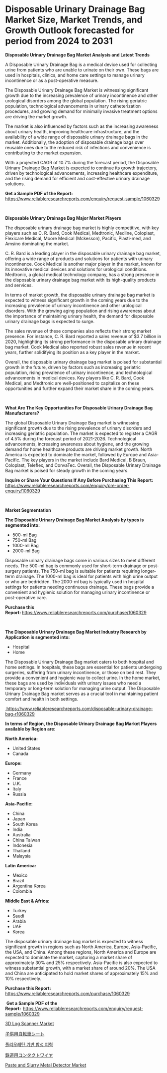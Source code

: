 <p><h1>Disposable Urinary Drainage Bag Market Size, Market Trends, and Growth Outlook forecasted for period from 2024 to 2031</h1></p><p><strong>Disposable Urinary Drainage Bag Market Analysis and Latest Trends</strong></p>
<p><p>A Disposable Urinary Drainage Bag is a medical device used for collecting urine from patients who are unable to urinate on their own. These bags are used in hospitals, clinics, and home care settings to manage urinary incontinence or as a post-operative measure.</p><p>The Disposable Urinary Drainage Bag Market is witnessing significant growth due to the increasing prevalence of urinary incontinence and other urological disorders among the global population. The rising geriatric population, technological advancements in urinary catheterization procedures, and growing demand for minimally invasive treatment options are driving the market growth.</p><p>The market is also influenced by factors such as the increasing awareness about urinary health, improving healthcare infrastructure, and the availability of a wide range of disposable urinary drainage bags in the market. Additionally, the adoption of disposable drainage bags over reusable ones due to the reduced risk of infections and convenience is contributing to the market expansion.</p><p>With a projected CAGR of 10.7% during the forecast period, the Disposable Urinary Drainage Bag Market is expected to continue its growth trajectory, driven by technological advancements, increasing healthcare expenditure, and the rising demand for efficient and cost-effective urinary drainage solutions.</p></p>
<p><strong>Get a Sample PDF of the Report:&nbsp;</strong> <a href="https://www.reliableresearchreports.com/enquiry/request-sample/1060329">https://www.reliableresearchreports.com/enquiry/request-sample/1060329</a></p>
<p>&nbsp;</p>
<p><strong>Disposable Urinary Drainage Bag Major Market Players</strong></p>
<p><p>The disposable urinary drainage bag market is highly competitive, with key players such as C. R. Bard, Cook Medical, Medtronic, Medline, Coloplast, Flexicare Medical, Moore Medical (Mckesson), Pacific, Plasti-med, and Amsino dominating the market. </p><p>C. R. Bard is a leading player in the disposable urinary drainage bag market, offering a wide range of products and solutions for patients with urinary incontinence. Cook Medical is another major player in the market, known for its innovative medical devices and solutions for urological conditions. Medtronic, a global medical technology company, has a strong presence in the disposable urinary drainage bag market with its high-quality products and services.</p><p>In terms of market growth, the disposable urinary drainage bag market is expected to witness significant growth in the coming years due to the increasing prevalence of urinary incontinence and other urological disorders. With the growing aging population and rising awareness about the importance of maintaining urinary health, the demand for disposable urinary drainage bags is expected to surge.</p><p>The sales revenue of these companies also reflects their strong market presence. For instance, C. R. Bard reported a sales revenue of $3.7 billion in 2020, highlighting its strong performance in the disposable urinary drainage bag market. Cook Medical also reported robust sales revenue in recent years, further solidifying its position as a key player in the market.</p><p>Overall, the disposable urinary drainage bag market is poised for substantial growth in the future, driven by factors such as increasing geriatric population, rising prevalence of urinary incontinence, and technological advancements in medical devices. Key players like C. R. Bard, Cook Medical, and Medtronic are well-positioned to capitalize on these opportunities and further expand their market share in the coming years.</p></p>
<p>&nbsp;</p>
<p><strong>What Are The Key Opportunities For Disposable Urinary Drainage Bag Manufacturers?</strong></p>
<p><p>The global Disposable Urinary Drainage Bag market is witnessing significant growth due to the rising prevalence of urinary disorders and increasing geriatric population. The market is expected to register a CAGR of 4.5% during the forecast period of 2021-2026. Technological advancements, increasing awareness about hygiene, and the growing demand for home healthcare products are driving market growth. North America is expected to dominate the market, followed by Europe and Asia-Pacific. The key players in the market include Bard Medical, B Braun, Coloplast, Teleflex, and ConvaTec. Overall, the Disposable Urinary Drainage Bag market is poised for steady growth in the coming years.</p></p>
<p><strong>Inquire or Share Your Questions If Any Before Purchasing This Report:</strong> <a href="https://www.reliableresearchreports.com/enquiry/pre-order-enquiry/1060329">https://www.reliableresearchreports.com/enquiry/pre-order-enquiry/1060329</a></p>
<p>&nbsp;</p>
<p><strong>Market Segmentation</strong></p>
<p><strong>The Disposable Urinary Drainage Bag Market Analysis by types is segmented into:</strong></p>
<p><ul><li>500-ml Bag</li><li>750-ml Bag</li><li>1000-ml Bag</li><li>2000-ml Bag</li></ul></p>
<p><p>Disposable urinary drainage bags come in various sizes to meet different needs. The 500-ml bag is commonly used for short-term drainage or post-surgery patients. The 750-ml bag is suitable for patients requiring longer-term drainage. The 1000-ml bag is ideal for patients with high urine output or who are bedridden. The 2000-ml bag is typically used in hospital settings for patients needing continuous drainage. These bags provide a convenient and hygienic solution for managing urinary incontinence or post-operative care.</p></p>
<p><strong>Purchase this Report:&nbsp;</strong><a href="https://www.reliableresearchreports.com/purchase/1060329">https://www.reliableresearchreports.com/purchase/1060329</a></p>
<p>&nbsp;</p>
<p><strong>The Disposable Urinary Drainage Bag Market Industry Research by Application is segmented into:</strong></p>
<p><ul><li>Hospital</li><li>Home</li></ul></p>
<p><p>The Disposable Urinary Drainage Bag market caters to both hospital and home settings. In hospitals, these bags are essential for patients undergoing surgeries, suffering from urinary incontinence, or those on bed rest. They provide a convenient and hygienic way to collect urine. In the home market, these bags are used by individuals with urinary issues who need a temporary or long-term solution for managing urine output. The Disposable Urinary Drainage Bag market serves as a crucial tool in maintaining patient comfort and health in both settings.</p></p>
<p><a href="https://www.reliableresearchreports.com/disposable-urinary-drainage-bag-r1060329">&nbsp;https://www.reliableresearchreports.com/disposable-urinary-drainage-bag-r1060329</a></p>
<p><strong>In terms of Region, the Disposable Urinary Drainage Bag Market Players available by Region are:</strong></p>
<p>
    <p> <strong> North America: </strong>
        <ul>
            <li>United States</li>
            <li>Canada</li>
        </ul>
        </p> 
    <p> <strong> Europe: </strong>
        <ul>
            <li>Germany</li>
            <li>France</li>
            <li>U.K.</li>
            <li>Italy</li>
            <li>Russia</li>
        </ul>
        </p> 
    <p> <strong> Asia-Pacific: </strong>
        <ul>
            <li>China</li>
            <li>Japan</li>
            <li>South Korea</li>
            <li>India</li>
            <li>Australia</li>
            <li>China Taiwan</li>
            <li>Indonesia</li>
            <li>Thailand</li>
            <li>Malaysia</li>
        </ul>
        </p> 
    <p> <strong> Latin America: </strong>
        <ul>
            <li>Mexico</li>
            <li>Brazil</li>
            <li>Argentina Korea</li>
            <li>Colombia</li>
        </ul>
        </p> 
    <p> <strong> Middle East & Africa: </strong>
        <ul>
            <li>Turkey</li>
            <li>Saudi</li>
            <li>Arabia</li>
            <li>UAE</li>
            <li>Korea</li>
        </ul>
    </p>
    </p>
<p><p>The disposable urinary drainage bag market is expected to witness significant growth in regions such as North America, Europe, Asia-Pacific, the USA, and China. Among these regions, North America and Europe are expected to dominate the market, capturing a market share of approximately 30% and 25% respectively. Asia-Pacific is also expected to witness substantial growth, with a market share of around 20%. The USA and China are anticipated to hold market shares of approximately 15% and 10% respectively.</p></p>
<p><strong>Purchase this Report: </strong><a href="https://www.reliableresearchreports.com/purchase/1060329">https://www.reliableresearchreports.com/purchase/1060329</a></p>
<p>&nbsp;<strong>Get a Sample PDF of the Report:&nbsp;&nbsp;</strong><a href="https://www.reliableresearchreports.com/enquiry/request-sample/1060329">https://www.reliableresearchreports.com/enquiry/request-sample/1060329</a></p>
<p><strong></strong></p>
<p><p><a href="https://github.com/FassouRP/Market-Research-Report-List-4/blob/main/3d-log-scanner-market.md">3D Log Scanner Market</a></p><p><a href="https://github.com/dandier2003/Market-Research-Report-List-1/blob/main/634413291642.md">子供用自転車シート</a></p><p><a href="https://github.com/marufmohassin05/Market-Research-Report-List-1/blob/main/569586397754.md">폴리우레탄 기반 합성 피혁</a></p><p><a href="https://github.com/lily-u-genius/Market-Research-Report-List-1/blob/main/329025291643.md">鉄道用コンタクトワイヤ</a></p><p><a href="https://github.com/MyrtisWest1/Market-Research-Report-List-1/blob/main/paste-and-slurry-metal-detector-market.md">Paste and Slurry Metal Detector Market</a></p></p>